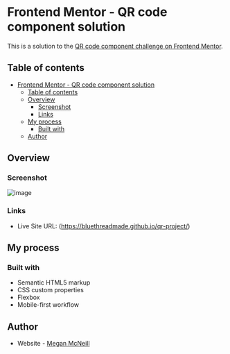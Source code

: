 # Frontend Mentor - QR code component solution

This is a solution to the [QR code component challenge on Frontend Mentor](https://www.frontendmentor.io/challenges/qr-code-component-iux_sIO_H).

## Table of contents

- [Frontend Mentor - QR code component solution](#frontend-mentor---qr-code-component-solution)
  - [Table of contents](#table-of-contents)
  - [Overview](#overview)
    - [Screenshot](#screenshot)
    - [Links](#links)
  - [My process](#my-process)
    - [Built with](#built-with)
  - [Author](#author)


## Overview

### Screenshot
![image](https://github.com/user-attachments/assets/742501d3-299d-4e36-9a00-ef7492e98e34)

### Links

- Live Site URL: (https://bluethreadmade.github.io/qr-project/)

## My process

### Built with

- Semantic HTML5 markup
- CSS custom properties
- Flexbox
- Mobile-first workflow

## Author

- Website - [Megan McNeill](https://meganmcneill.dev)
